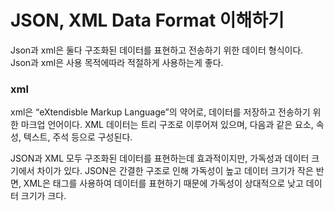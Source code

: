 # JSON, XML Data Format  이해하기

Json과 xml은 둘다 구조화된 데이터를 표현하고 전송하기 위한 데이터 형식이다. Json과 xml은 사용 목적에따라 적절하게 사용하는게 좋다. 

### xml

xml은 “eXtendisble Markup Language”의 약어로, 데이터를 저장하고 전송하기 위한 마크업 언어이다. XML 데이터는 트리 구조로 이루어져 있으며, 다음과 같은 요소, 속성, 텍스트, 주석 등으로 구성된다.

JSON과 XML 모두 구조화된 데이터를 표현하는데 효과적이지만, 가독성과 데이터 크기에서 차이가 있다. JSON은 간결한 구조로 인해 가독성이 높고 데이터 크기가 작은 반면, XML은 태그를 사용하여 데이터를 표현하기 때문에 가독성이 상대적으로 낮고 데이터 크기가 크다.